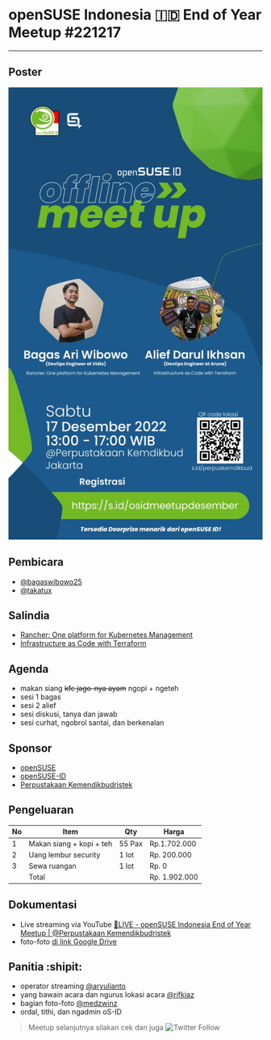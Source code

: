 # openSUSE Indonesia :indonesia: End of Year Meetup #221217
---
## Poster
![](https://github.com/opensuse-id/meetups/blob/main/221217/poster-meetup-221217.jpg)

## Pembicara
- [@bagaswibowo25](https://github.com/bagaswibowo25)
- [@takatux](https://github.com/takatux)

## Salindia
- [Rancher: One platform for Kubernetes Management](https://docs.google.com/presentation/d/1wIKQs13IpkP4Pw3TLS9QV5Mv4HUW547lqVd0HjwJb-E/edit?usp=drivesdk)
- [Infrastructure as Code with Terraform](https://docs.google.com/presentation/d/1WaxLmEpYeG3wvj2KL2crBYZObUp1ypQJQS1FXxT99fA/edit)

## Agenda
- makan siang ~~kfc jago-nya ayam~~ ngopi + ngeteh
- sesi 1 bagas
- sesi 2 alief
- sesi diskusi, tanya dan jawab
- sesi curhat, ngobrol santai, dan berkenalan

## Sponsor 
- [openSUSE](www.opensuse.org)
- [openSUSE-ID](www.opensuse.id)
- [Perpustakaan Ķemendikbudristek](https://twitter.com/perpusdikbud)

## Pengeluaran
| No | Item | Qty | Harga |
| -------- | -------- | -------- | -------- |
| 1 | Makan siang + kopi + teh | 55 Pax | Rp.1.702.000   | 
| 2 | Uang lembur security| 1 lot |  Rp. 200.000 | 
| 3 | Sewa ruangan | 1 lot |  Rp. 0 | 
| |Total ||  Rp. 1.902.000 | 


## Dokumentasi
- Live streaming via YouTube [🔴LIVE - openSUSE Indonesia End of Year Meetup | @Perpustakaan Kemendikbudristek](https://www.youtube.com/watch?v=7XBQhDN1oGw)
- foto-foto [di link Google Drive](https://drive.google.com/drive/u/2/folders/1AEEv7xbyS9Ly-pqR8iea0tRiV9xFx2Rp)

## Panitia :shipit:
- operator streaming [@aryulianto](https://github.com/aryulianto)
- yang bawain acara dan ngurus lokasi acara [@rifkiaz](https://github.com/rifkiaz)
- bagian foto-foto [@medzwinz](https://github.com/medwinz)
- ordal, tithi, dan ngadmin oS-ID

>Meetup selanjutnya silakan cek dan juga ![Twitter Follow](https://img.shields.io/twitter/follow/openSUSE_ID?style=social)
